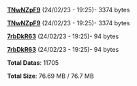 [**TNwNZpF9**](/data/TNwNZpF9.txt) (24/02/23 - 19:25)- 3374 bytes

[**TNwNZpF9**](/data/TNwNZpF9.txt) (24/02/23 - 19:25)- 3374 bytes

[**7rbDkR63**](/data/7rbDkR63.txt) (24/02/23 - 19:25)- 94 bytes

[**7rbDkR63**](/data/7rbDkR63.txt) (24/02/23 - 19:25)- 94 bytes

**Total Datas**: 11705

**Total Size**: 76.69 MB / 76.7 MB